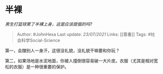 # 半裸
*男生打篮球累了半裸上身，这是应该提倡的吗?*

> Author: #JohnHexa
Last update: *23/07/2021* 
Links: [[尊重]] 
Tags: #社会科学Social-Science 

 
第一，会蹭别人一身汗，这很没礼貌，没礼貌干嘛要和你玩？

第二，如果场地是水泥地面，你被人撞倒很容易破一大片皮。衣服（尤其是相对宽松的衣服）是一种很重要的保护。



